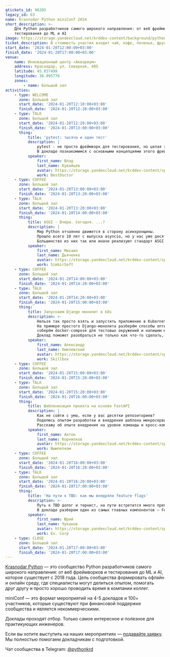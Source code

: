 ```yaml
---
qtickets_id: 96205
legacy_id: 63
name: Krasnodar Python miniConf 2024
short_description: >-
    Для Python разработчиков самого широкого направления: от веб фреймворков и
    тестирования до ML и AI
image: https://storage.yandexcloud.net/krddev-content/background/python.jpg
ticket_description: В стоимость участия входит чай, кофе, печенье, фрукты и сэндвичи.
start_date: '2024-01-20T12:00:00+03:00'
finish_date: '2024-01-20T17:00:00+03:00'
venue:
    name: Инновационный центр «Аквариум»
    address: Краснодар, ул. Северная, 405
    latitude: 45.037499
    longitude: 38.995776
    zones:
        - name: Большой зал
activities:
    - type: WELCOME
      zone: Большой зал
      start_date: '2024-01-20T12:10:00+03:00'
      finish_date: '2024-01-20T12:20:00+03:00'
    - type: TALK
      zone: Большой зал
      start_date: '2024-01-20T12:20:00+03:00'
      finish_date: '2024-01-20T13:00:00+03:00'
      thing:
          title: 'pytest: тысяча и один тест'
          description: |
              pytest - не просто фреймворк для тестирования, но целая экосистема. Его используют в том числе и для интеграционных тестов, и в BDD, и для тестирования скриптов на другом языке программирования. Потому что он удобен!  
              В докладе познакомимся с основными концепциями этого фреймворка, а также разберём популярные библиотеки, которые делают его использование таким простым и универсальным.
          speaker:
              first_name: Влад
              last_name: Кувайцев
              avatar: https://storage.yandexcloud.net/krddev-content/speakers/vlad-kuvaitsev.jpg
              work: BestDoctor
    - type: COFFEE
      zone: Большой зал
      start_date: '2024-01-20T13:00:00+03:00'
      finish_date: '2024-01-20T13:20:00+03:00'
    - type: TALK
      zone: Большой зал
      start_date: '2024-01-20T13:20:00+03:00'
      finish_date: '2024-01-20T14:00:00+03:00'
      thing:
          title: ASGI - Вчера. Сегодня. ...?
          description: |
              Мир Python отчаянно движется в сторону асинхронщины.
              Прошло всего 10 лет с выпуска asyncio, но у нас уже десяток фреймворков и несколько серверов приложений.  
              Большинство из них так или иначе реализуют стандарт ASGI - о нём как раз и поговорим. Чем он отличается от WSGI, зачем нужен и какие сложности привносит.
          speaker:
              first_name: Михаил
              last_name: Дьяченко
              avatar: https://storage.yandexcloud.net/krddev-content/speakers/programishka.jpg
              work: SimbirSoft
    - type: COFFEE
      zone: Большой зал
      start_date: '2024-01-20T14:00:00+03:00'
      finish_date: '2024-01-20T14:20:00+03:00'
    - type: TALK
      zone: Большой зал
      start_date: '2024-01-20T14:20:00+03:00'
      finish_date: '2024-01-20T15:00:00+03:00'
      thing:
          title: Запускаем Django монолит в k8s
          description: >-
              Нельзя так просто взять и запустить приложение в Kubernetes!  
              На примере простого Django-монолита разберём способы оптимизации docker-образов и типичные ошибки, 
              соберём docker-compose для тестовых окружений и напишем манифесты для Kubernetes.  
              Доклад поможет разобраться не только как что-то сделать, но и почему именно так.
          speaker:
              first_name: Александр
              last_name: Хмелевский
              avatar: https://storage.yandexcloud.net/krddev-content/speakers/aleksandr-chmelevskii.jpg
              work: Skillbox
    - type: COFFEE
      zone: Большой зал
      start_date: '2024-01-20T15:00:00+03:00'
      finish_date: '2024-01-20T15:20:00+03:00'
    - type: TALK
      zone: Большой зал
      start_date: '2024-01-20T15:20:00+03:00'
      finish_date: '2024-01-20T16:00:00+03:00'
      thing:
          title: Шаблонизация проекта на основе FastAPI
          description: |
              Как не сойти с ума, если у вас десятки репозиториев?  
              Поделюсь опытом разработки и внедрения шаблона микросервиса на основе FastAPI с помощью Cookiecutter. Он поможет всё упростить и стандартизировать, но для начала надо продать его бизнесу.  
              Расскажу об опыте внедрения на уровне команды и кросс-командного взаимодействия и разработки. Рассмотрю «палку» с двух сторон.
          speaker:
              first_name: Антон
              last_name: Корнилков
              avatar: https://storage.yandexcloud.net/krddev-content/speakers/anton-kornilkov.jpg
              work: Вымпелком
    - type: COFFEE
      zone: Большой зал
      start_date: '2024-01-20T16:00:00+03:00'
      finish_date: '2024-01-20T16:20:00+03:00'
    - type: TALK
      zone: Большой зал
      start_date: '2024-01-20T16:20:00+03:00'
      finish_date: '2024-01-20T17:00:00+03:00'
      thing:
          title: 'На пути к TBD: как мы внедряли feature flags'
          description: >-
              Путь к TBD долог и тернист, на пути встретится много препятствий.
              В докладе разберем один из самых главных компонентов — Feature Flags. Обсудим как с ними работать и подводные камни внедрения.
          speaker:
              first_name: Юрий
              last_name: Чуканов
              avatar: https://storage.yandexcloud.net/krddev-content/speakers/jurii-chukanov.jpg
              work: Ex. Corp
    - type: CLOSE
      zone: Большой зал
      start_date: '2024-01-20T17:00:00+03:00'
      finish_date: '2024-01-20T17:00:00+03:00'
---
```


[Krasnodar Python](https://t.me/pythonkrd) — это сообщество Python разработчиков самого широкого направления: от веб фреймворков и тестирования до ML и AI, которое существует с 2018 года. Цель сообщества формировать офлайн и онлайн среду, где специалисты могут делиться опытом, помогать друг другу и просто хорошо проводить время в компании коллег.

miniConf — это формат мероприятий на 4-5 докладов и 100+ участников, которые существуют при финансовой поддержке сообщества и является некоммерческими.

Доклады проходят отбор. Только самое интересное и полезное для практикующих инженеров.

Если вы хотите выступить на наших мероприятиях — [подавайте заявку](https://krd.dev/cfp). Мы полностью помогаем докладчикам с подготовкой.

Чат сообщества в Telegram: [@pythonkrd](https://t.me/pythonkrd)

